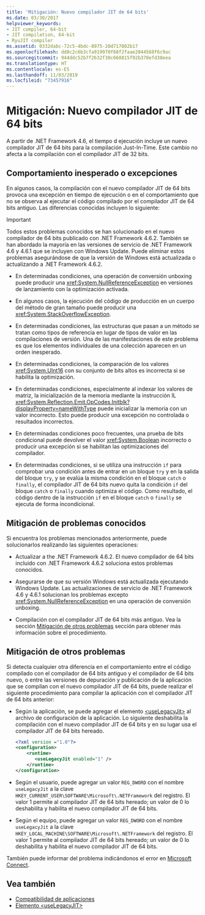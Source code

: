 ```yaml
---
title: 'Mitigación: Nuevo compilador JIT de 64 bits'
ms.date: 03/30/2017
helpviewer_keywords:
- JIT compiler, 64-bit
- JIT compilation, 64-bit
- RyuJIT compiler
ms.assetid: 0332dabc-72c5-4bdc-8975-20d717802b17
ms.openlocfilehash: dd8c2c6b3cfa919970f68f2faae2044568f6c9ac
ms.sourcegitcommit: 944ddc52b7f2632f30c668815f92b378efd38eea
ms.translationtype: HT
ms.contentlocale: es-ES
ms.lasthandoff: 11/03/2019
ms.locfileid: "73457916"
---
```

# <a name="mitigation-new-64-bit-jit-compiler"></a>Mitigación: Nuevo compilador JIT de 64 bits
A partir de .NET Framework 4.6, el tiempo d ejecución incluye un nuevo compilador JIT de 64 bits para la compilación Just-In-Time. Este cambio no afecta a la compilación con el compilador JIT de 32 bits.  
  
## <a name="unexpected-behavior-or-exceptions"></a>Comportamiento inesperado o excepciones  
 En algunos casos, la compilación con el nuevo compilador JIT de 64 bits provoca una excepción en tiempo de ejecución o en el comportamiento que no se observa al ejecutar el código compilado por el compilador JIT de 64 bits antiguo. Las diferencias conocidas incluyen lo siguiente:  
  
> [!IMPORTANT]
> Todos estos problemas conocidos se han solucionado en el nuevo compilador de 64 bits publicado con .NET Framework 4.6.2. También se han abordado la mayoría en las versiones de servicio de .NET Framework 4.6 y 4.6.1 que se incluyen con Windows Update. Puede eliminar estos problemas asegurándose de que la versión de Windows está actualizada o actualizando a .NET Framework 4.6.2.  
  
- En determinadas condiciones, una operación de conversión unboxing puede producir una <xref:System.NullReferenceException> en versiones de lanzamiento con la optimización activada.  
  
- En algunos casos, la ejecución del código de producción en un cuerpo del método de gran tamaño puede producir una <xref:System.StackOverflowException>.  
  
- En determinadas condiciones, las estructuras que pasan a un método se tratan como tipos de referencia en lugar de tipos de valor en las compilaciones de versión. Una de las manifestaciones de este problema es que los elementos individuales de una colección aparecen en un orden inesperado.  
  
- En determinadas condiciones, la comparación de los valores <xref:System.UInt16> con su conjunto de bits altos es incorrecta si se habilita la optimización.  
  
- En determinadas condiciones, especialmente al indexar los valores de matriz, la inicialización de la memoria mediante la instrucción IL <xref:System.Reflection.Emit.OpCodes.Initblk?displayProperty=nameWithType> puede inicializar la memoria con un valor incorrecto. Esto puede producir una excepción no controlada o resultados incorrectos.  
  
- En determinadas condiciones poco frecuentes, una prueba de bits condicional puede devolver el valor <xref:System.Boolean> incorrecto o producir una excepción si se habilitan las optimizaciones del compilador.  
  
- En determinadas condiciones, si se utiliza una instrucción `if` para comprobar una condición antes de entrar en un bloque `try` y en la salida del bloque `try`, y se evalúa la misma condición en el bloque `catch` o `finally`, el compilador JIT de 64 bits nuevo quita la condición `if` del bloque `catch` o `finally` cuando optimiza el código. Como resultado, el código dentro de la instrucción `if` en el bloque `catch` o `finally` se ejecuta de forma incondicional.  
  
<a name="General"></a>   
## <a name="mitigation-of-known-issues"></a>Mitigación de problemas conocidos  
 Si encuentra los problemas mencionados anteriormente, puede solucionarlos realizando las siguientes operaciones:  
  
- Actualizar a the .NET Framework 4.6.2. El nuevo compilador de 64 bits incluido con .NET Framework 4.6.2 soluciona estos problemas conocidos.  
  
- Asegurarse de que su versión Windows está actualizada ejecutando Windows Update. Las actualizaciones de servicio de .NET Framework 4.6 y 4.6.1 solucionan los problemas excepto <xref:System.NullReferenceException> en una operación de conversión unboxing.  
  
- Compilación con el compilador JIT de 64 bits más antiguo. Vea la sección [Mitigación de otros problemas](#Other) sección para obtener más información sobre el procedimiento.  
  
<a name="Other"></a>   
## <a name="mitigation-of-other-issues"></a>Mitigación de otros problemas  
 Si detecta cualquier otra diferencia en el comportamiento entre el código compilado con el compilador de 64 bits antiguo y el compilador de 64 bits nuevo, o entre las versiones de depuración y publicación de la aplicación que se compilan con el nuevo compilador JIT de 64 bits, puede realizar el siguiente procedimiento para compilar la aplicación con el compilador JIT de 64 bits anterior:  
  
- Según la aplicación, se puede agregar el elemento [\<useLegacyJit>](../configure-apps/file-schema/runtime/uselegacyjit-element.md) al archivo de configuración de la aplicación. Lo siguiente deshabilita la compilación con el nuevo compilador JIT de 64 bits y en su lugar usa el compilador JIT de 64 bits hereado.  
  
    ```xml  
    <?xml version ="1.0"?>  
    <configuration>  
        <runtime>  
           <useLegacyJit enabled="1" />  
        </runtime>  
    </configuration>  
    ```  
  
- Según el usuario, puede agregar un valor `REG_DWORD` con el nombre `useLegacyJit` a la clave `HKEY_CURRENT_USER\SOFTWARE\Microsoft\.NETFramework` del registro. El valor 1 permite al compilador JIT de 64 bits hereado; un valor de 0 lo deshabilita y habilita el nuevo compilador JIT de 64 bits.  
  
- Según el equipo, puede agregar un valor `REG_DWORD` con el nombre `useLegacyJit` a la clave `HKEY_LOCAL_MACHINE\SOFTWARE\Microsoft\.NETFramework` del registro. El valor 1 permite al compilador JIT de 64 bits hereado; un valor de 0 lo deshabilita y habilita el nuevo compilador JIT de 64 bits.  
  
 También puede informar del problema indicándonos el error en [Microsoft Connect](https://connect.microsoft.com/VisualStudio).  
  
## <a name="see-also"></a>Vea también

- [Compatibilidad de aplicaciones](application-compatibility.md)
- [Elemento \<useLegacyJIT>](../configure-apps/file-schema/runtime/uselegacyjit-element.md)
